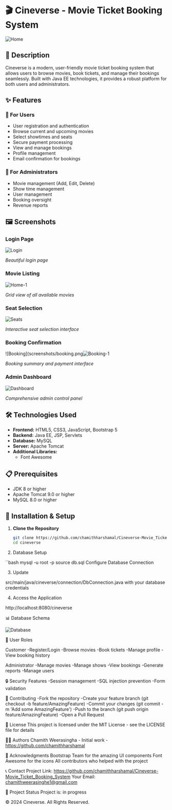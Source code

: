 # 🎬 Cineverse - Movie Ticket Booking System

![Home](https://github.com/user-attachments/assets/2fc50eab-c7fe-4b17-8ab9-f2acf60fbb64)

## 📝 Description
Cineverse is a modern, user-friendly movie ticket booking system that allows users to browse movies, book tickets, and manage their bookings seamlessly. Built with Java EE technologies, it provides a robust platform for both users and administrators.

## ✨ Features

### 🎫 For Users
- User registration and authentication
- Browse current and upcoming movies
- Select showtimes and seats
- Secure payment processing
- View and manage bookings
- Profile management
- Email confirmation for bookings

### 👑 For Administrators
- Movie management (Add, Edit, Delete)
- Show time management
- User management
- Booking oversight
- Revenue reports

## 🖼️ Screenshots

### Login Page
![Login](https://github.com/user-attachments/assets/19403e7a-302e-4486-970e-d8fe9d779170)

*Beautiful login page*

### Movie Listing
![Home-1](https://github.com/user-attachments/assets/90993d7a-de7e-48a4-8d60-c29e5c352f57)

*Grid view of all available movies*

### Seat Selection
![Seats](https://github.com/user-attachments/assets/42f4b4f1-6848-4e95-bc1e-3bf0a512b1a9)

*Interactive seat selection interface*

### Booking Confirmation
![Booking](screenshots/booking.png![Booking-1](https://github.com/user-attachments/assets/438fce53-18e4-4a2a-bfc3-38a6157a374e)

*Booking summary and payment interface*

### Admin Dashboard
![Dashboard](https://github.com/user-attachments/assets/c9099252-9f17-4894-9ffc-9babf1ee8b88)

*Comprehensive admin control panel*

## 🛠️ Technologies Used
- **Frontend:** HTML5, CSS3, JavaScript, Bootstrap 5
- **Backend:** Java EE, JSP, Servlets
- **Database:** MySQL
- **Server:** Apache Tomcat
- **Additional Libraries:** 
  - Font Awesome
 
## 📋 Prerequisites
- JDK 8 or higher
- Apache Tomcat 9.0 or higher
- MySQL 8.0 or higher

## 🚀 Installation & Setup

1. **Clone the Repository**
   ```bash
   git clone https://github.com/chamithharshamal/Cineverse-Movie_Ticket_Booking_System.git
   cd cineverse

2. Database Setup

``bash
mysql -u root -p
source db.sql
Configure Database Connection

3. Update

src/main/java/cineverse/connection/DbConnection.java
with your database credentials

4. Access the Application

http://localhost:8080/cineverse
 
📊 Database Schema

![Database](https://github.com/user-attachments/assets/9c6d1db9-ee27-4f1a-b2e8-e01d2203fb1f)

👥 User Roles

Customer
-Register/Login
-Browse movies
-Book tickets
-Manage profile
-View booking history

Administrator
-Manage movies
-Manage shows
-View bookings
-Generate reports
-Manage users

🔒 Security Features
-Session management
-SQL injection prevention
-Form validation

🤝 Contributing
-Fork the repository
-Create your feature branch (git checkout -b feature/AmazingFeature)
-Commit your changes (git commit -m 'Add some AmazingFeature')
-Push to the branch (git push origin feature/AmazingFeature)
-Open a Pull Request

📜 License
This project is licensed under the MIT License - see the LICENSE file for details

👨‍💻 Authors
Chamith Weerasingha - Initial work - https://github.com/chamithharshamal

🙏 Acknowledgments
Bootstrap Team for the amazing UI components
Font Awesome for the icons
All contributors who helped with the project

📞 Contact
Project Link: https://github.com/chamithharshamal/Cineverse-Movie_Ticket_Booking_System
Your Email: chamithweerasinghe1@gmail.com

🔄 Project Status
Project is: in progress

© 2024 Cineverse. All Rights Reserved.

